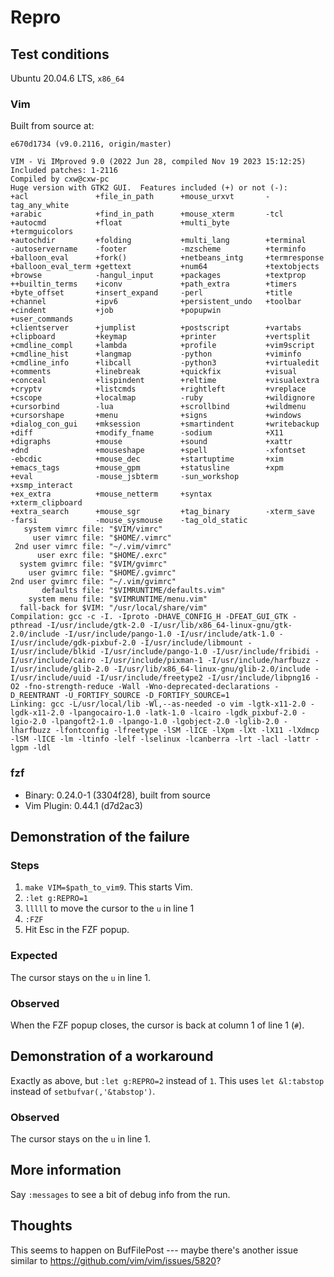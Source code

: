 # Repro

## Test conditions

Ubuntu 20.04.6 LTS, `x86_64`

### Vim

Built from source at:
```
e670d1734 (v9.0.2116, origin/master)
```

```
VIM - Vi IMproved 9.0 (2022 Jun 28, compiled Nov 19 2023 15:12:25)
Included patches: 1-2116
Compiled by cxw@cxw-pc
Huge version with GTK2 GUI.  Features included (+) or not (-):
+acl               +file_in_path      +mouse_urxvt       -tag_any_white
+arabic            +find_in_path      +mouse_xterm       -tcl
+autocmd           +float             +multi_byte        +termguicolors
+autochdir         +folding           +multi_lang        +terminal
-autoservername    -footer            -mzscheme          +terminfo
+balloon_eval      +fork()            +netbeans_intg     +termresponse
+balloon_eval_term +gettext           +num64             +textobjects
+browse            -hangul_input      +packages          +textprop
++builtin_terms    +iconv             +path_extra        +timers
+byte_offset       +insert_expand     -perl              +title
+channel           +ipv6              +persistent_undo   +toolbar
+cindent           +job               +popupwin          +user_commands
+clientserver      +jumplist          +postscript        +vartabs
+clipboard         +keymap            +printer           +vertsplit
+cmdline_compl     +lambda            +profile           +vim9script
+cmdline_hist      +langmap           -python            +viminfo
+cmdline_info      +libcall           -python3           +virtualedit
+comments          +linebreak         +quickfix          +visual
+conceal           +lispindent        +reltime           +visualextra
+cryptv            +listcmds          +rightleft         +vreplace
+cscope            +localmap          -ruby              +wildignore
+cursorbind        -lua               +scrollbind        +wildmenu
+cursorshape       +menu              +signs             +windows
+dialog_con_gui    +mksession         +smartindent       +writebackup
+diff              +modify_fname      -sodium            +X11
+digraphs          +mouse             +sound             +xattr
+dnd               +mouseshape        +spell             -xfontset
-ebcdic            +mouse_dec         +startuptime       +xim
+emacs_tags        +mouse_gpm         +statusline        +xpm
+eval              -mouse_jsbterm     -sun_workshop      +xsmp_interact
+ex_extra          +mouse_netterm     +syntax            +xterm_clipboard
+extra_search      +mouse_sgr         +tag_binary        -xterm_save
-farsi             -mouse_sysmouse    -tag_old_static
   system vimrc file: "$VIM/vimrc"
     user vimrc file: "$HOME/.vimrc"
 2nd user vimrc file: "~/.vim/vimrc"
      user exrc file: "$HOME/.exrc"
  system gvimrc file: "$VIM/gvimrc"
    user gvimrc file: "$HOME/.gvimrc"
2nd user gvimrc file: "~/.vim/gvimrc"
       defaults file: "$VIMRUNTIME/defaults.vim"
    system menu file: "$VIMRUNTIME/menu.vim"
  fall-back for $VIM: "/usr/local/share/vim"
Compilation: gcc -c -I. -Iproto -DHAVE_CONFIG_H -DFEAT_GUI_GTK -pthread -I/usr/include/gtk-2.0 -I/usr/lib/x86_64-linux-gnu/gtk-2.0/include -I/usr/include/pango-1.0 -I/usr/include/atk-1.0 -I/usr/include/gdk-pixbuf-2.0 -I/usr/include/libmount -I/usr/include/blkid -I/usr/include/pango-1.0 -I/usr/include/fribidi -I/usr/include/cairo -I/usr/include/pixman-1 -I/usr/include/harfbuzz -I/usr/include/glib-2.0 -I/usr/lib/x86_64-linux-gnu/glib-2.0/include -I/usr/include/uuid -I/usr/include/freetype2 -I/usr/include/libpng16 -O2 -fno-strength-reduce -Wall -Wno-deprecated-declarations -D_REENTRANT -U_FORTIFY_SOURCE -D_FORTIFY_SOURCE=1
Linking: gcc -L/usr/local/lib -Wl,--as-needed -o vim -lgtk-x11-2.0 -lgdk-x11-2.0 -lpangocairo-1.0 -latk-1.0 -lcairo -lgdk_pixbuf-2.0 -lgio-2.0 -lpangoft2-1.0 -lpango-1.0 -lgobject-2.0 -lglib-2.0 -lharfbuzz -lfontconfig -lfreetype -lSM -lICE -lXpm -lXt -lX11 -lXdmcp -lSM -lICE -lm -ltinfo -lelf -lselinux -lcanberra -lrt -lacl -lattr -lgpm -ldl
```

### fzf

- Binary: 0.24.0-1 (3304f28), built from source
- Vim Plugin: 0.44.1 (d7d2ac3)

## Demonstration of the failure

### Steps

1. `make VIM=$path_to_vim9`.  This starts Vim.
2. `:let g:REPRO=1`
3. `lllll` to move the cursor to the `u` in line 1
4. `:FZF`
5. Hit Esc in the FZF popup.

### Expected

The cursor stays on the `u` in line 1.

### Observed

When the FZF popup closes, the cursor is back at column 1 of line 1 (`#`).

## Demonstration of a workaround

Exactly as above, but `:let g:REPRO=2` instead of `1`.  This uses
`let &l:tabstop` instead of `setbufvar(,'&tabstop')`.

### Observed

The cursor stays on the `u` in line 1.

## More information

Say `:messages` to see a bit of debug info from the run.

## Thoughts

This seems to happen on BufFilePost --- maybe there's another issue
similar to <https://github.com/vim/vim/issues/5820>?
